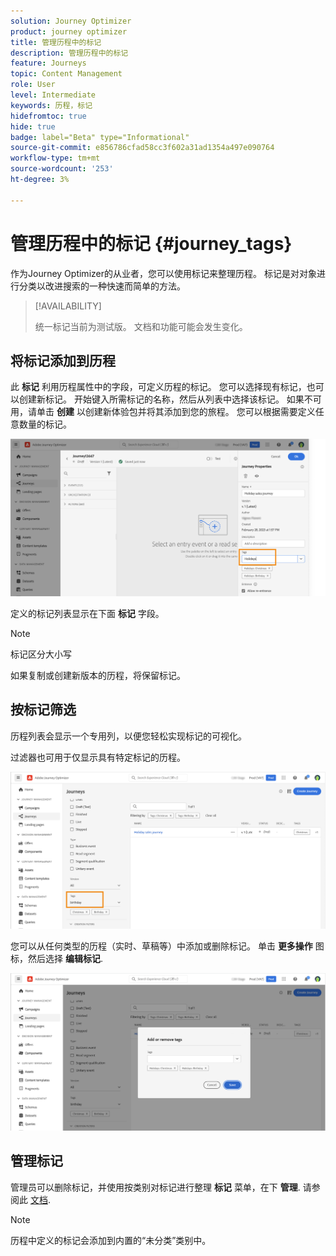 ```yaml
---
solution: Journey Optimizer
product: journey optimizer
title: 管理历程中的标记
description: 管理历程中的标记
feature: Journeys
topic: Content Management
role: User
level: Intermediate
keywords: 历程，标记
hidefromtoc: true
hide: true
badge: label="Beta" type="Informational"
source-git-commit: e856786cfad58cc3f602a31ad1354a497e090764
workflow-type: tm+mt
source-wordcount: '253'
ht-degree: 3%

---
```


# 管理历程中的标记 {#journey_tags}

作为Journey Optimizer的从业者，您可以使用标记来整理历程。 标记是对对象进行分类以改进搜索的一种快速而简单的方法。

>[!AVAILABILITY]
>
> 统一标记当前为测试版。 文档和功能可能会发生变化。

## 将标记添加到历程

此 **标记** 利用历程属性中的字段，可定义历程的标记。 您可以选择现有标记，也可以创建新标记。 开始键入所需标记的名称，然后从列表中选择该标记。 如果不可用，请单击 **创建** 以创建新体验包并将其添加到您的旅程。 您可以根据需要定义任意数量的标记。

![](assets/tags1.png)

定义的标记列表显示在下面 **标记** 字段。

>[!NOTE]
>
> 标记区分大小写
> 
> 如果复制或创建新版本的历程，将保留标记。

## 按标记筛选

历程列表会显示一个专用列，以便您轻松实现标记的可视化。

过滤器也可用于仅显示具有特定标记的历程。

![](assets/tags2.png)

您可以从任何类型的历程（实时、草稿等）中添加或删除标记。 单击 **更多操作** 图标，然后选择 **编辑标记**.

![](assets/tags3.png)

## 管理标记

管理员可以删除标记，并使用按类别对标记进行整理 **标记** 菜单，在下 **管理**. 请参阅此 [文档](https://experienceleague.adobe.com/docs/experience-platform/administrative-tags/overview.html).

>[!NOTE]
>
> 历程中定义的标记会添加到内置的“未分类”类别中。
